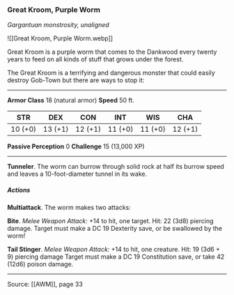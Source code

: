 ### Great Kroom, Purple Worm
_Gargantuan monstrosity, unaligned_

![[Great Kroom, Purple Worm.webp]]

 Great Kroom is a purple worm that comes to the Dankwood every twenty years to feed on all kinds of stuff that grows under the forest.

The Great Kroom is a terrifying and dangerous monster that could easily destroy Gob-Town but there are ways to stop it:





---

**Armor Class** 18 (natural armor)
**Speed** 50 ft.

| STR     | DEX     | CON     | INT     | WIS     | CHA     |
|---------|---------|---------|---------|---------|---------|
| 10 (+0) | 13 (+1) | 12 (+1) | 11 (+0) | 11 (+0) | 12 (+1) |

**Passive Perception** 0
**Challenge** 15 (13,000 XP)

---

**Tunneler**. The worm can burrow through solid rock at half its burrow speed and leaves a 10-foot-diameter tunnel in its wake.

##### Actions
**Multiattack**. The worm makes two attacks:

**Bite**. _Melee Weapon Attack:_ +14 to hit, one target. Hit: 22 (3d8) piercing damage. Target must make a DC 19 Dexterity save, or be swallowed by the worm!

**Tail Stinger**. _Melee Weapon Attack:_ +14 to hit, one creature. Hit: 19 (3d6 + 9) piercing damage Target must make a DC 19 Constitution save, or take 42 (12d6) poison damage.


---

Source: [[AWM]], page 33